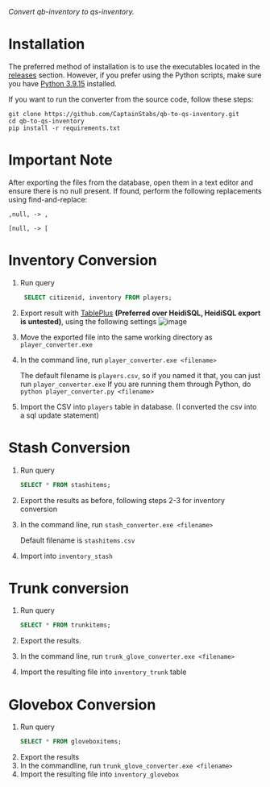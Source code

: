 *Convert qb-inventory to qs-inventory.*

# Installation
  The preferred method of installation is to use the executables located in the [releases](https://github.com/CaptainStabs/qb-to-qs-inventory/releases) section. However, if you prefer using the Python scripts, make sure you have [Python 3.9.15](https://www.python.org/downloads/release/python-3915/) installed.

  If you want to run the converter from the source code, follow these steps:
  
  ```
  git clone https://github.com/CaptainStabs/qb-to-qs-inventory.git
  cd qb-to-qs-inventory
  pip install -r requirements.txt
  ```

# Important Note
  After exporting the files from the database, open them in a text editor and ensure there is no null present. If found, perform the following replacements using find-and-replace:
  
    ,null, -> ,

    [null, -> [

# Inventory Conversion
  1. Run query
     ```sql
      SELECT citizenid, inventory FROM players;
      ```

  2. Export result with [TablePlus](https://tableplus.com/) **(Preferred over HeidiSQL, HeidiSQL export is untested)**, using the following settings
     ![image](https://github.com/CaptainStabs/qb-to-qs-inventory/assets/40151222/e83e8f98-6cc5-4bf2-ab43-52fda04b4a60)
  
  3. Move the exported file into the same working directory as `player_converter.exe`
  5. In the command line, run `player_converter.exe <filename>`

     The default filename is `players.csv`, so if you named it that, you can just run `player_converter.exe`
     If you are running them through Python, do `python player_converter.py <filename>`

   6. Import the CSV into `players` table in database. (I converted the csv into a sql update statement)


# Stash Conversion
  1. Run query
     ```sql
     SELECT * FROM stashitems;
     ```

  2. Export the results as before, following steps 2-3 for inventory conversion
  3. In the command line, run `stash_converter.exe <filename>`

     Default filename is `stashitems.csv`
  4. Import into `inventory_stash`


# Trunk conversion
  1. Run query
     ```sql
     SELECT * FROM trunkitems;
     ```

  2. Export the results.
  3. In the command line, run `trunk_glove_converter.exe <filename>`
  4. Import the resulting file into `inventory_trunk` table

# Glovebox Conversion
  1. Run query
     ```sql
     SELECT * FROM gloveboxitems;
     ```
  2. Export the results
  3. In the commandline, run `trunk_glove_converter.exe <filename>`
  4. Import the resulting file into `inventory_glovebox`

  
  
